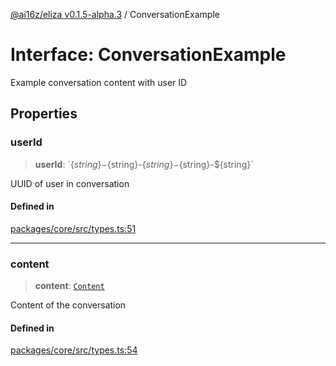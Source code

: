 [@ai16z/eliza v0.1.5-alpha.3](../index.md) / ConversationExample

# Interface: ConversationExample

Example conversation content with user ID

## Properties

### userId

> **userId**: \`$\{string\}-$\{string\}-$\{string\}-$\{string\}-$\{string\}\`

UUID of user in conversation

#### Defined in

[packages/core/src/types.ts:51](https://github.com/AIFlowML/eliza_aiflow/blob/main/packages/core/src/types.ts#L51)

***

### content

> **content**: [`Content`](Content.md)

Content of the conversation

#### Defined in

[packages/core/src/types.ts:54](https://github.com/AIFlowML/eliza_aiflow/blob/main/packages/core/src/types.ts#L54)
